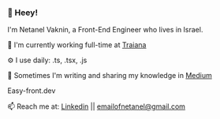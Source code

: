 ### 👋  Heey!
I'm Netanel Vaknin, a Front-End Engineer who lives in Israel.

<div>
  <p>🏢 I'm currently working full-time at <a href="https://www.cmegroup.com/services/traiana.html">Traiana</a><p>
  <p>⚙️ I use daily: .ts, .tsx, .js</p>
  <p>💅 Sometimes I'm writing and sharing my knowledge in <a href="https://medium.com/@vakninetanel">Medium</a></p>
  <p 💅 Also, I'm sharing my knowledge at my own blog that I built using React & Node <a href="https://www.easy-front.dev/">Easy-front.dev</a></p>
  <p>📫 Reach me at: <a href="https://www.linkedin.com/in/netanel-vaknin/">Linkedin</a> || <a href="mailto:emailofnetanel@gmail.com">emailofnetanel@gmail.com</a><p>
</div>

<!--
**netanelvaknin/netanelvaknin** is a ✨ _special_ ✨ repository because its `README.md` (this file) appears on your GitHub profile.

Here are some ideas to get you started:

- 🔭 I’m currently working on ...
- 🌱 I’m currently learning ...
- 👯 I’m looking to collaborate on ...
- 🤔 I’m looking for help with ...
- 💬 Ask me about ...
- 📫 How to reach me: ...
- 😄 Pronouns: ...
- ⚡ Fun fact: ...
-->
